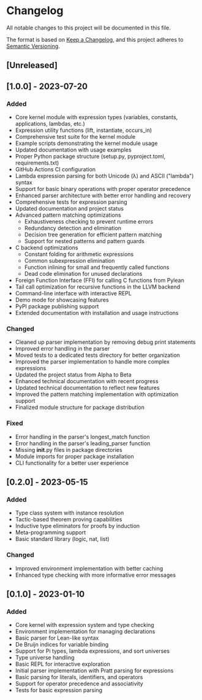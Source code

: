 # Changelog

All notable changes to this project will be documented in this file.

The format is based on [Keep a Changelog](https://keepachangelog.com/en/1.0.0/),
and this project adheres to [Semantic Versioning](https://semver.org/spec/v2.0.0.html).

## [Unreleased]

## [1.0.0] - 2023-07-20

### Added
- Core kernel module with expression types (variables, constants, applications, lambdas, etc.)
- Expression utility functions (lift, instantiate, occurs_in)
- Comprehensive test suite for the kernel module
- Example scripts demonstrating the kernel module usage
- Updated documentation with usage examples
- Proper Python package structure (setup.py, pyproject.toml, requirements.txt)
- GitHub Actions CI configuration
- Lambda expression parsing for both Unicode (λ) and ASCII ("lambda") syntax
- Support for basic binary operations with proper operator precedence
- Enhanced parser architecture with better error handling and recovery
- Comprehensive tests for expression parsing
- Updated documentation and project status
- Advanced pattern matching optimizations
  - Exhaustiveness checking to prevent runtime errors
  - Redundancy detection and elimination
  - Decision tree generation for efficient pattern matching
  - Support for nested patterns and pattern guards
- C backend optimizations
  - Constant folding for arithmetic expressions
  - Common subexpression elimination
  - Function inlining for small and frequently called functions
  - Dead code elimination for unused declarations
- Foreign Function Interface (FFI) for calling C functions from Pylean
- Tail call optimization for recursive functions in the LLVM backend
- Command-line interface with interactive REPL
- Demo mode for showcasing features
- PyPI package publishing support
- Extended documentation with installation and usage instructions

### Changed
- Cleaned up parser implementation by removing debug print statements
- Improved error handling in the parser
- Moved tests to a dedicated tests directory for better organization
- Improved the parser implementation to handle more complex expressions
- Updated the project status from Alpha to Beta
- Enhanced technical documentation with recent progress
- Updated technical documentation to reflect new features
- Improved the pattern matching implementation with optimization support
- Finalized module structure for package distribution

### Fixed
- Error handling in the parser's longest_match function
- Error handling in the parser's leading_parser function
- Missing __init__.py files in package directories
- Module imports for proper package installation
- CLI functionality for a better user experience

## [0.2.0] - 2023-05-15

### Added
- Type class system with instance resolution
- Tactic-based theorem proving capabilities
- Inductive type eliminators for proofs by induction
- Meta-programming support
- Basic standard library (logic, nat, list)

### Changed
- Improved environment implementation with better caching
- Enhanced type checking with more informative error messages

## [0.1.0] - 2023-01-10

### Added
- Core kernel with expression system and type checking
- Environment implementation for managing declarations
- Basic parser for Lean-like syntax
- De Bruijn indices for variable binding
- Support for Pi types, lambda expressions, and sort universes
- Type universe handling
- Basic REPL for interactive exploration
- Initial parser implementation with Pratt parsing for expressions
- Basic parsing for literals, identifiers, and operators
- Support for operator precedence and associativity
- Tests for basic expression parsing 